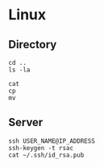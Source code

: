 # Linux

## Directory

```
cd ..
ls -la
```

```
cat 
cp
mv
```

## Server
```
ssh USER_NAME@IP_ADDRESS
ssh-keygen -t rsac
cat ~/.ssh/id_rsa.pub
```